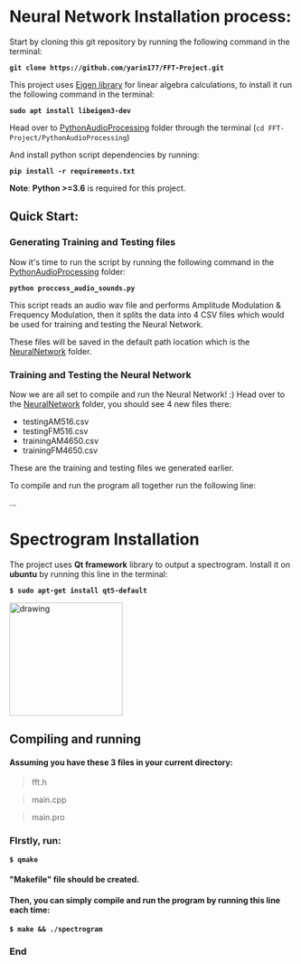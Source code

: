 


# Neural Network Installation process:

Start by cloning this git repository by running the following command in the terminal:

**`git clone https://github.com/yarin177/FFT-Project.git`**

This project uses [Eigen library](https://eigen.tuxfamily.org/) for linear algebra calculations, to install it run the following command in the terminal:

**`sudo apt install libeigen3-dev`**

Head over to [PythonAudioProcessing](https://github.com/yarin177/FFT-Project/tree/main/PythonAudioProcessing) folder through the terminal (`cd FFT-Project/PythonAudioProcessing`)

And install python script dependencies by running:

**`pip install -r requirements.txt`**

**Note**: **Python >=3.6** is required for this project.

## Quick Start:
### Generating Training and Testing files
Now it's time to run the script by running the following command in the [PythonAudioProcessing](https://github.com/yarin177/FFT-Project/tree/main/PythonAudioProcessing) folder:

**`python proccess_audio_sounds.py`**

This script reads an audio wav file and performs Amplitude Modulation & Frequency Modulation, then it splits the data into 4  CSV files which would be used for training and testing the Neural Network.


These files will be saved in the default path location which is the [NeuralNetwork](https://github.com/yarin177/FFT-Project/tree/main/NeuralNetwork) folder.

### Training and Testing the Neural Network
Now we are all set to compile and run the Neural Network! :)
Head over to the [NeuralNetwork](https://github.com/yarin177/FFT-Project/tree/main/NeuralNetwork) folder, you should see 4 new files there:

 - testingAM516.csv 
 - testingFM516.csv  
 - trainingAM4650.csv 
 - trainingFM4650.csv

These are the training and testing files we generated earlier.

To compile and run the program all together run the following line:

...

# Spectrogram Installation 

The project uses **Qt framework**  library  to output a  spectrogram.
Install it on **ubuntu** by running this line in the terminal:

**`$ sudo apt-get install qt5-default`**

<img src="https://upload.wikimedia.org/wikipedia/commons/thumb/0/0b/Qt_logo_2016.svg/1200px-Qt_logo_2016.svg.png" alt="drawing" width="200"/>

## Compiling and running 
#### Assuming you have these  3 files in your current directory:

>fft.h

>main.cpp

>main.pro

### FIrstly, run:

**`$ qmake`** 

#### **"Makefile"** file should be created.

#### Then, you can simply compile and run the program by running this line each time:

**`$ make && ./spectrogram`**

### End
